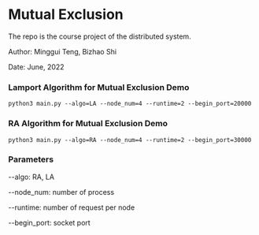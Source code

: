 # Mutual Exclusion

The repo is the course project of the distributed system.

Author: Minggui Teng, Bizhao Shi

Date: June, 2022


### Lamport Algorithm for Mutual Exclusion Demo

```shell
python3 main.py --algo=LA --node_num=4 --runtime=2 --begin_port=20000
```

### RA Algorithm for Mutual Exclusion Demo

```
python3 main.py --algo=RA --node_num=4 --runtime=2 --begin_port=30000
```

### Parameters

--algo: RA, LA

--node_num: number of process

--runtime: number of request per node

--begin_port: socket port
